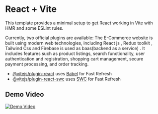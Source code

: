 # React + Vite

This template provides a minimal setup to get React working in Vite with HMR and some ESLint rules.

Currently, two official plugins are available:
The E-Commerce website is built using modern web technologies, including React js , Redux toolkit , Tailwind Css and Firebase is used as baas(backend as a service) . It includes features such as product listings, search functionality, user authentication and registration, shopping cart management, secure payment processing, and order tracking.

- [@vitejs/plugin-react](https://github.com/vitejs/vite-plugin-react/blob/main/packages/plugin-react/README.md) uses [Babel](https://babeljs.io/) for Fast Refresh
- [@vitejs/plugin-react-swc](https://github.com/vitejs/vite-plugin-react-swc) uses [SWC](https://swc.rs/) for Fast Refresh

## Demo Video

[![Demo Video](https://img.youtube.com/vi/pZAm-TH9kM0/0.jpg)](https://youtu.be/pZAm-TH9kM0)
